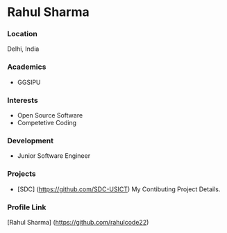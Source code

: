 # Rahul Sharma

### Location

Delhi, India

### Academics

- GGSIPU

### Interests

- Open Source Software
- Competetive Coding

### Development

- Junior Software Engineer

### Projects

- [SDC] (https://github.com/SDC-USICT) My Contibuting Project Details.

### Profile Link

[Rahul Sharma] (https://github.com/rahulcode22)
